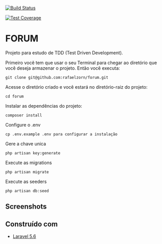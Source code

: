 [![Build Status](https://travis-ci.org/rafaelzorn/forum.svg?branch=master)](https://travis-ci.org/rafaelzorn/forum)

[![Test Coverage](https://img.shields.io/codecov/c/github/rafaelzorn/forum/master.svg)](https://codecov.io/github/rafaelzorn/forum?branch=master)

# FORUM

Projeto para estudo de TDD (Test Driven Development).

Primeiro você tem que usar o seu Terminal para chegar ao diretório que você deseja armazenar o projeto. Então você executa:

```
git clone git@github.com:rafaelzorn/forum.git
```

Acesse o diretório criado e você estará no diretório-raiz do projeto:

```
cd forum
```

Instalar as dependências do projeto:

```
composer install
```

Configure o .env

```
cp .env.example .env para configurar a instalação
```

Gere a chave unica

```
php artisan key:generate
```

Execute as migrations

```
php artisan migrate
```

Execute as seeders

```
php artisan db:seed
````

## Screenshots

## Construído com

* [Laravel 5.6](https://laravel.com)
